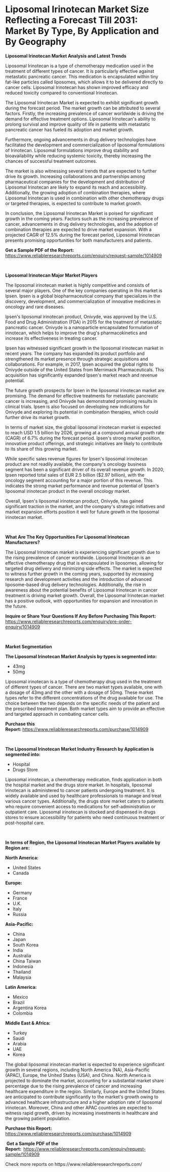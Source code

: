 <p><h1>Liposomal Irinotecan Market Size Reflecting a Forecast Till 2031: Market By Type, By Application and By Geography</h1></p><p><strong>Liposomal Irinotecan Market Analysis and Latest Trends</strong></p>
<p><p>Liposomal Irinotecan is a type of chemotherapy medication used in the treatment of different types of cancer. It is particularly effective against metastatic pancreatic cancer. This medication is encapsulated within tiny fat-like particles called liposomes, which allows it to be delivered directly to cancer cells. Liposomal Irinotecan has shown improved efficacy and reduced toxicity compared to conventional Irinotecan.</p><p>The Liposomal Irinotecan Market is expected to exhibit significant growth during the forecast period. The market growth can be attributed to several factors. Firstly, the increasing prevalence of cancer worldwide is driving the demand for effective treatment options. Liposomal Irinotecan's ability to prolong survival and improve quality of life in patients with metastatic pancreatic cancer has fueled its adoption and market growth.</p><p>Furthermore, ongoing advancements in drug delivery technologies have facilitated the development and commercialization of liposomal formulations of Irinotecan. Liposomal formulations improve drug stability and bioavailability while reducing systemic toxicity, thereby increasing the chances of successful treatment outcomes.</p><p>The market is also witnessing several trends that are expected to further drive its growth. Increasing collaborations and partnerships among pharmaceutical companies for the development and distribution of Liposomal Irinotecan are likely to expand its reach and accessibility. Additionally, the growing adoption of combination therapies, where Liposomal Irinotecan is used in combination with other chemotherapy drugs or targeted therapies, is expected to contribute to market growth.</p><p>In conclusion, the Liposomal Irinotecan Market is poised for significant growth in the coming years. Factors such as the increasing prevalence of cancer, advancements in drug delivery technologies, and the adoption of combination therapies are expected to drive market expansion. With a projected CAGR of 12.5% during the forecast period, Liposomal Irinotecan presents promising opportunities for both manufacturers and patients.</p></p>
<p><strong>Get a Sample PDF of the Report:&nbsp;</strong> <a href="https://www.reliableresearchreports.com/enquiry/request-sample/1014909">https://www.reliableresearchreports.com/enquiry/request-sample/1014909</a></p>
<p>&nbsp;</p>
<p><strong>Liposomal Irinotecan Major Market Players</strong></p>
<p><p>The liposomal irinotecan market is highly competitive and consists of several major players. One of the key companies operating in this market is Ipsen. Ipsen is a global biopharmaceutical company that specializes in the discovery, development, and commercialization of innovative medicines in oncology and rare diseases.</p><p>Ipsen's liposomal irinotecan product, Onivyde, was approved by the U.S. Food and Drug Administration (FDA) in 2015 for the treatment of metastatic pancreatic cancer. Onivyde is a nanoparticle encapsulated formulation of irinotecan, which helps to improve the drug's pharmacokinetics and increase its effectiveness in treating cancer.</p><p>Ipsen has witnessed significant growth in the liposomal irinotecan market in recent years. The company has expanded its product portfolio and strengthened its market presence through strategic acquisitions and collaborations. For example, in 2017, Ipsen acquired the global rights to Onivyde outside of the United States from Merrimack Pharmaceuticals. This acquisition has significantly expanded Ipsen's market reach and revenue potential.</p><p>The future growth prospects for Ipsen in the liposomal irinotecan market are promising. The demand for effective treatments for metastatic pancreatic cancer is increasing, and Onivyde has demonstrated promising results in clinical trials. Ipsen is also focused on developing new indications for Onivyde and exploring its potential in combination therapies, which could further drive its market growth.</p><p>In terms of market size, the global liposomal irinotecan market is expected to reach USD 1.5 billion by 2026, growing at a compound annual growth rate (CAGR) of 6.7% during the forecast period. Ipsen's strong market position, innovative product offerings, and strategic initiatives are likely to contribute to its share of this growing market.</p><p>While specific sales revenue figures for Ipsen's liposomal irinotecan product are not readily available, the company's oncology business segment has been a significant driver of its overall revenue growth. In 2020, Ipsen reported total sales of EUR 2.5 billion ($2.97 billion), with the oncology segment accounting for a major portion of this revenue. This indicates the strong market performance and revenue potential of Ipsen's liposomal irinotecan product in the overall oncology market.</p><p>Overall, Ipsen's liposomal irinotecan product, Onivyde, has gained significant traction in the market, and the company's strategic initiatives and market expansion efforts position it well for future growth in the liposomal irinotecan market.</p></p>
<p>&nbsp;</p>
<p><strong>What Are The Key Opportunities For Liposomal Irinotecan Manufacturers?</strong></p>
<p><p>The Liposomal Irinotecan market is experiencing significant growth due to the rising prevalence of cancer worldwide. Liposomal Irinotecan is an effective chemotherapy drug that is encapsulated in liposomes, allowing for targeted drug delivery and minimizing side effects. The market is expected to witness further growth in the coming years, supported by increasing research and development activities and the introduction of advanced liposome-based drug delivery technologies. Additionally, the rise in awareness about the potential benefits of Liposomal Irinotecan in cancer treatment is driving market growth. Overall, the Liposomal Irinotecan market has a positive outlook, with opportunities for expansion and innovation in the future.</p></p>
<p><strong>Inquire or Share Your Questions If Any Before Purchasing This Report:</strong> <a href="https://www.reliableresearchreports.com/enquiry/pre-order-enquiry/1014909">https://www.reliableresearchreports.com/enquiry/pre-order-enquiry/1014909</a></p>
<p>&nbsp;</p>
<p><strong>Market Segmentation</strong></p>
<p><strong>The Liposomal Irinotecan Market Analysis by types is segmented into:</strong></p>
<p><ul><li>43mg</li><li>50mg</li></ul></p>
<p><p>Liposomal irinotecan is a type of chemotherapy drug used in the treatment of different types of cancer. There are two market types available, one with a dosage of 43mg and the other with a dosage of 50mg. These market types refer to the different concentrations of the drug available for use. The choice between the two depends on the specific needs of the patient and the prescribed treatment plan. Both market types aim to provide an effective and targeted approach in combating cancer cells.</p></p>
<p><strong>Purchase this Report:&nbsp;</strong><a href="https://www.reliableresearchreports.com/purchase/1014909">https://www.reliableresearchreports.com/purchase/1014909</a></p>
<p>&nbsp;</p>
<p><strong>The Liposomal Irinotecan Market Industry Research by Application is segmented into:</strong></p>
<p><ul><li>Hospital</li><li>Drugs Store</li></ul></p>
<p><p>Liposomal irinotecan, a chemotherapy medication, finds application in both the hospital market and the drugs store market. In hospitals, liposomal irinotecan is administered to cancer patients undergoing treatment. It is widely available and used by healthcare professionals to manage and treat various cancer types. Additionally, the drugs store market caters to patients who require convenient access to medications for self-administration or outpatient care. Liposomal irinotecan is stocked and dispensed in drugs stores to ensure accessibility for patients who need continuous treatment or post-hospital care.</p></p>
<p>&nbsp;</p>
<p><strong>In terms of Region, the Liposomal Irinotecan Market Players available by Region are:</strong></p>
<p>
    <p> <strong> North America: </strong>
        <ul>
            <li>United States</li>
            <li>Canada</li>
        </ul>
        </p> 
    <p> <strong> Europe: </strong>
        <ul>
            <li>Germany</li>
            <li>France</li>
            <li>U.K.</li>
            <li>Italy</li>
            <li>Russia</li>
        </ul>
        </p> 
    <p> <strong> Asia-Pacific: </strong>
        <ul>
            <li>China</li>
            <li>Japan</li>
            <li>South Korea</li>
            <li>India</li>
            <li>Australia</li>
            <li>China Taiwan</li>
            <li>Indonesia</li>
            <li>Thailand</li>
            <li>Malaysia</li>
        </ul>
        </p> 
    <p> <strong> Latin America: </strong>
        <ul>
            <li>Mexico</li>
            <li>Brazil</li>
            <li>Argentina Korea</li>
            <li>Colombia</li>
        </ul>
        </p> 
    <p> <strong> Middle East & Africa: </strong>
        <ul>
            <li>Turkey</li>
            <li>Saudi</li>
            <li>Arabia</li>
            <li>UAE</li>
            <li>Korea</li>
        </ul>
    </p>
    </p>
<p><p>The global liposomal irinotecan market is expected to experience significant growth in several regions, including North America (NA), Asia-Pacific (APAC), Europe, the United States (USA), and China. North America is projected to dominate the market, accounting for a substantial market share percentage due to the rising prevalence of cancer and increasing healthcare expenditure in the region. Similarly, Europe and the United States are anticipated to contribute significantly to the market's growth owing to advanced healthcare infrastructure and a higher adoption rate of liposomal irinotecan. Moreover, China and other APAC countries are expected to witness rapid growth, driven by increasing investments in healthcare and the growing patient population.</p></p>
<p><strong>Purchase this Report: </strong><a href="https://www.reliableresearchreports.com/purchase/1014909">https://www.reliableresearchreports.com/purchase/1014909</a></p>
<p>&nbsp;<strong>Get a Sample PDF of the Report:&nbsp;&nbsp;</strong><a href="https://www.reliableresearchreports.com/enquiry/request-sample/1014909">https://www.reliableresearchreports.com/enquiry/request-sample/1014909</a></p>
<p><strong></strong></p>
<p>Check more reports on https://www.reliableresearchreports.com/</p>